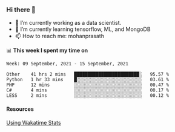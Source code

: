 ### Hi there 👋

- 🔭 I’m currently working as a data scientist.
- 🌱 I’m currently learning tensorflow, ML, and MongoDB
- 📫 How to reach me: mohanprasath

📊 **This week I spent my time on**
<!--START_SECTION:waka-->
```text
Week: 09 September, 2021 - 15 September, 2021

Other    41 hrs 2 mins   ████████████████████████░   95.57 % 
Python   1 hr 33 mins    █░░░░░░░░░░░░░░░░░░░░░░░░   03.61 % 
PHP      12 mins         ░░░░░░░░░░░░░░░░░░░░░░░░░   00.47 % 
C#       4 mins          ░░░░░░░░░░░░░░░░░░░░░░░░░   00.17 % 
LESS     2 mins          ░░░░░░░░░░░░░░░░░░░░░░░░░   00.12 % 
```
<!--END_SECTION:waka-->

#### Resources
[Using Wakatime Stats](https://github.com/marketplace/actions/waka-readme)
